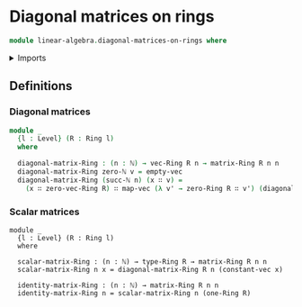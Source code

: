 # Diagonal matrices on rings

```agda
module linear-algebra.diagonal-matrices-on-rings where
```

<details><summary>Imports</summary>

```agda
open import elementary-number-theory.natural-numbers
open import foundation.identity-types
open import foundation.universe-levels
open import linear-algebra.constant-vectors
open import linear-algebra.functoriality-vectors
open import linear-algebra.matrices-on-rings
open import linear-algebra.vectors
open import linear-algebra.vectors-on-rings
open import ring-theory.rings
```

</details>

## Definitions

### Diagonal matrices

```agda
module _
  {l : Level} (R : Ring l)
  where

  diagonal-matrix-Ring : (n : ℕ) → vec-Ring R n → matrix-Ring R n n
  diagonal-matrix-Ring zero-ℕ v = empty-vec
  diagonal-matrix-Ring (succ-ℕ n) (x ∷ v) =
    (x ∷ zero-vec-Ring R) ∷ map-vec (λ v' → zero-Ring R ∷ v') (diagonal-matrix-Ring n v)
```

### Scalar matrices

```
module _
  {l : Level} (R : Ring l)
  where

  scalar-matrix-Ring : (n : ℕ) → type-Ring R → matrix-Ring R n n
  scalar-matrix-Ring n x = diagonal-matrix-Ring R n (constant-vec x)

  identity-matrix-Ring : (n : ℕ) → matrix-Ring R n n
  identity-matrix-Ring n = scalar-matrix-Ring n (one-Ring R)
```
